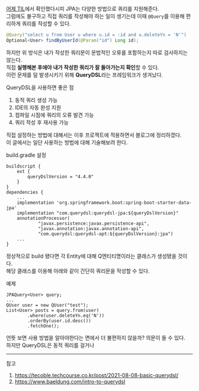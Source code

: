 [어제 TIL](./JPA_query_method.md)에서 확인했다시피 JPA는 다양한 방법으로 쿼리를 지원해준다.  
그럼에도 불구하고 직접 쿼리를 작성해야 하는 일이 생기는데 이때 `@Query`를 이용해 편리하게 쿼리를 작성할 수 있다.

```java
@Query("select u from User u where u.id = :id and u.deleteYn = 'N'")
Optional<User> findByUserId(@Param("id") Long id);
```

하지만 위 방식은 내가 작성한 쿼리문이 문법적인 오류를 포함하는지 따로 검사하지는 않는다.  
직접 **실행해본 후에야 내가 작성한 쿼리가 잘 돌아가는지 확인**할 수 있다.  
이런 문제를 덜 발생시키기 위해 **QueryDSL**라는 프레임워크가 생겨났다.

QueryDSL을 사용하면 좋은 점
1. 동적 쿼리 생성 가능
2. IDE의 자동 완성 지원
3. 컴파일 시점에 쿼리의 오류 발견 가능
4. 쿼리 작성 후 재사용 가능

직접 설정하는 방법에 대해서는 이후 프로젝트에 적용하면서 블로그에 정리하겠다.  
이 글에서는 일단 사용하는 방법에 대해 기술해보려 한다.

build.gradle 설정
```
buildscript {
    ext {
        queryDslVersion = "4.4.0"
    }
}
dependencies {
    ...
    implementation 'org.springframework.boot:spring-boot-starter-data-jpa'
    implementation "com.querydsl:querydsl-jpa:${queryDslVersion}"
    annotationProcessor(
            "javax.persistence:javax.persistence-api",
            "javax.annotation:javax.annotation-api",
            "com.querydsl:querydsl-apt:${queryDslVersion}:jpa")
    ...
}
```

정상적으로 build 됐다면 각 Entity에 대해 Q엔티티명이라는 클래스가 생성됐을 것이다.  
해당 클래스를 이용해 아래와 같이 간단히 쿼리문을 작성할 수 있다.

예제
```
JPAQuery<User> query;
...
QUser user = new QUser("test");
List<User> posts = query.from(user)
        .where(user.deleteYn.eq('N'))
        .orderBy(user.id.desc())
        .fetchOne();
```


언뜻 보면 사용 방법을 알아야한다는 면에서 더 불편하지 않을까? 의문이 들 수 있다.  
하지만 QueryDSL은 동적 쿼리를 걸거나 

***
참고
1. https://tecoble.techcourse.co.kr/post/2021-08-08-basic-querydsl/
2. https://www.baeldung.com/intro-to-querydsl